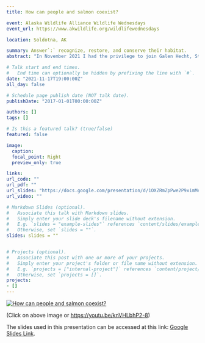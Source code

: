 ```yaml
---
title: How can people and salmon coexist?

event: Alaska Wildlife Alliance Wildlife Wednesdays
event_url: https://www.akwildlife.org/wildlifewednesdays

location: Soldotna, AK

summary: Answer`:` recognize, restore, and conserve their habitat.
abstract: "In November 2021 I had the privilege to join Galen Hecht, Stream Watch coordinator at Kenai Watershed Forum, to highlight some local community-supported work in salmon habitat research and restoration. Thanks to the Alaska Wildlife Alliance for inviting us to join their Wildlife Wednesdays speaker series."

# Talk start and end times.
#   End time can optionally be hidden by prefixing the line with `#`.
date: "2021-11-17T19:00:00Z"
all_day: false

# Schedule page publish date (NOT talk date).
publishDate: "2017-01-01T00:00:00Z"

authors: []
tags: []

# Is this a featured talk? (true/false)
featured: false

image:
  caption: 
  focal_point: Right
  preview_only: true

links:
url_code: ""
url_pdf: ""
url_slides: "https://docs.google.com/presentation/d/1OXZRmZpPwe2P9ximMef2q1dj88LqpX-D57OUi6P3Odo/edit?usp=sharing"
url_video: ""

# Markdown Slides (optional).
#   Associate this talk with Markdown slides.
#   Simply enter your slide deck's filename without extension.
#   E.g. `slides = "example-slides"` references `content/slides/example-slides.md`.
#   Otherwise, set `slides = ""`.
slides: slides = ""


# Projects (optional).
#   Associate this post with one or more of your projects.
#   Simply enter your project's folder or file name without extension.
#   E.g. `projects = ["internal-project"]` references `content/project/deep-learning/index.md`.
#   Otherwise, set `projects = []`.
projects:
- []
---
```


[![How can people and salmon coexist?](http://img.youtube.com/vi/knVHLbhP2-8/0.jpg)](https://youtu.be/knVHLbhP2-8)

(Click on above image or https://youtu.be/knVHLbhP2-8)


The slides used in this presentation can be accessed at this link: [Google Slides Link](https://docs.google.com/presentation/d/1OXZRmZpPwe2P9ximMef2q1dj88LqpX-D57OUi6P3Odo/edit?usp=sharing).
